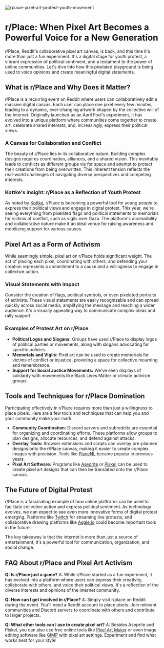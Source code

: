 ![rplace-pixel-art-protest-youth-movement](https://images.pexels.com/photos/18069362/pexels-photo-18069362.png?auto=compress&cs=tinysrgb&fit=crop&h=627&w=1200)

# r/Place: When Pixel Art Becomes a Powerful Voice for a New Generation

 r/Place, Reddit's collaborative pixel art canvas, is back, and this time it's more than just a fun experiment. It's a digital stage for youth protest, a vibrant expression of political sentiment, and a testament to the power of online communities. Let's dive into how this pixelated playground is being used to voice opinions and create meaningful digital statements.

## What is r/Place and Why Does it Matter?

r/Place is a recurring event on Reddit where users can collaboratively edit a massive digital canvas. Each user can place one pixel every few minutes, leading to a dynamic, ever-changing artwork shaped by the collective will of the internet. Originally launched as an April Fool's experiment, it has evolved into a unique platform where communities come together to create art, celebrate shared interests, and, increasingly, express their political views.

### A Canvas for Collaboration and Conflict

The beauty of r/Place lies in its collaborative nature. Building complex designs requires coordination, alliances, and a shared vision. This inevitably leads to conflicts as different groups vie for space and attempt to protect their creations from being overwritten. This inherent tension reflects the real-world challenges of navigating diverse perspectives and competing interests.

### Kottke's Insight: r/Place as a Reflection of Youth Protest

As noted by [Kottke](https://kottke.org/25/08/0047325-wplace-is-exploding-onlin), r/Place is becoming a powerful tool for young people to express their political views and engage in digital protest. This year, we're seeing everything from pixelated flags and political statements to memorials for victims of conflict, such as vigils over Gaza. The platform's accessibility and collaborative nature make it an ideal venue for raising awareness and mobilizing support for various causes.

## Pixel Art as a Form of Activism

While seemingly simple, pixel art on r/Place holds significant weight. The act of placing each pixel, coordinating with others, and defending your creation represents a commitment to a cause and a willingness to engage in collective action. 

### Visual Statements with Impact

Consider the creation of flags, political symbols, or even pixelated portraits of activists. These visual statements are easily recognizable and can spread quickly across social media, amplifying the message and reaching a wider audience. It's a visually appealing way to communicate complex ideas and rally support.

### Examples of Protest Art on r/Place

*   **Political Logos and Slogans:** Groups have used r/Place to display logos of political parties or movements, along with slogans advocating for specific policies.
*   **Memorials and Vigils:** Pixel art can be used to create memorials for victims of conflict or injustice, providing a space for collective mourning and remembrance.
*   **Support for Social Justice Movements:** We've seen displays of solidarity with movements like Black Lives Matter or climate activism groups.

## Tools and Techniques for r/Place Domination

Participating effectively in r/Place requires more than just a willingness to place pixels. Here are a few tools and techniques that can help you and your community make your mark:

*   **Community Coordination:** Discord servers and subreddits are essential for organizing and coordinating efforts. These platforms allow groups to plan designs, allocate resources, and defend against attacks.
*   **Overlay Tools:** Browser extensions and scripts can overlay pre-planned designs onto the r/Place canvas, making it easier to create complex images with precision. Tools like [PlaceNL](https://place.nl/) became popular in previous years.
*   **Pixel Art Software:** Programs like [Aseprite](https://www.aseprite.org/) or [Piskel](https://www.piskelapp.com/) can be used to create pixel art designs that can then be translated onto the r/Place canvas.

## The Future of Digital Protest

r/Place is a fascinating example of how online platforms can be used to facilitate collective action and express political sentiment. As technology evolves, we can expect to see even more innovative forms of digital protest emerging. Platforms like [Twitch](https://www.twitch.tv/) for streaming live protests, and collaborative drawing platforms like [Aggie.io](https://aggie.io/) could become important tools in the future.

The key takeaway is that the internet is more than just a source of entertainment; it's a powerful tool for communication, organization, and social change.

## FAQ About r/Place and Pixel Art Activism

**Q: Is r/Place just a game?**
A: While r/Place started as a fun experiment, it has evolved into a platform where users can express their creativity, collaborate with others, and voice their political views. It's a reflection of the diverse interests and opinions of the internet community.

**Q: How can I get involved in r/Place?**
A: Simply visit r/place on Reddit during the event. You'll need a Reddit account to place pixels. Join relevant communities and Discord servers to coordinate with others and contribute to larger projects.

**Q: What other tools can I use to create pixel art?**
A: Besides Aseprite and Piskel, you can also use free online tools like [Pixel Art Maker](https://www.pixilart.com/) or even image editing software like [GIMP](https://www.gimp.org/) with pixel art settings. Experiment and find what works best for your style!
